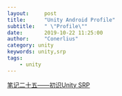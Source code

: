 ```yaml
---
layout:     post
title:      "Unity Android Profile"
subtitle:   " \"Profile\""
date:       2019-10-22 11:25:00
author:     "Conerlius"
category: unity
keywords: unity,srp
tags:
    - unity
---
```



[笔记二十五——初识Unity SRP](https://zhuanlan.zhihu.com/p/46832026)